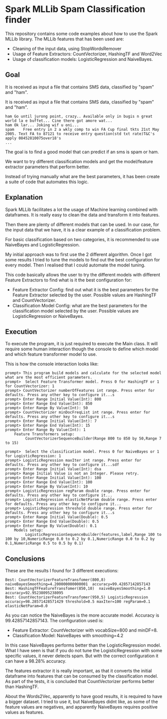 # Spark MLLib Spam Classification finder
This repository contains some code examples about how to use the Spark MLLib library. The MLLib features that has been used are:
* Cleaning of the input data, using StopWordsRemover
* Usage of Feature Extractors: CountVectorizer, HashingTF and Word2Vec
* Usage of classification models: LogisticRegression and NaiveBayes.

## Goal
It is received as input a file that contains SMS data, classified by "spam" and "ham".

It is received as input a file that contains SMS data, classified by "spam" and "ham".

```
ham	Go until jurong point, crazy.. Available only in bugis n great world la e buffet... Cine there got amore wat...
ham	Ok lar... Joking wif u oni...
spam	Free entry in 2 a wkly comp to win FA Cup final tkts 21st May 2005. Text FA to 87121 to receive entry question(std txt rate)T&C's apply 08452810075over18's
...
```

The goal is to find a good model that can predict if an sms is spam or ham.

We want to try different classification models and  get the model/feature extractor parameters that perform better.

Instead of trying manually what are the best parameters, it has been create a suite of code that automates this logic.

## Explanation
Spark MLLib facilitates a lot the usage of Machine learning combined with dataframes. It is really easy to clean the data and transform it into features.

Then there are plenty of different models that can be used. In our case, for the input data that we have, it is a clear example of a classification problem.

For basic classification based on two categories, it is recommended to use NaiveBayes and LogisticRegression.

My initial approach was to first use the 2 different algorithm. Once I got some results I tried to tune the models to find out the best configuration for every model. Then I realised that I could automate the model tuning.

This code basically allows the user to try the different models with different Feature Extractors to find what is it the best configuration for:
* Feature Extractor Config: find out what it is the best parameters for the Feature Extractor selected by the user. Possible values are HashingTF and CountVectorizer.
* Classification Model Config: what are the best parameters for the classification model selected by the user. Possible values are LogisticRegression or NaiveBayes.

## Execution
To execute the program, it is just required to execute the Main class. It will require some human interaction though the console to define which model and which feature transformer model to use.

This is how the console interaction looks like:

```
prompt> This program build models and calculate for the selected model what are the most efficient parameters.
prompt>  Select Feature Transformer model. Press 0 for HashingTF or 1 for CountVectorizer: 1
prompt> CountVectorizer numberOfFeatures int range. Press enter for defaults. Press any other key to configure it...s
prompt> Enter Range Initial Value(Int): 800
prompt> Enter Range End Value(Int): 850
prompt> Enter Range By Value(Int): 50
prompt> CountVectorizer minDocFreqList int range. Press enter for defaults. Press any other key to configure it...s
prompt> Enter Range Initial Value(Int): 7
prompt> Enter Range End Value(Int): 15
prompt> Enter Range By Value(Int): 1
	Feature Transformers setup:
		 CountVectorizerSequenceBuilder(Range 800 to 850 by 50,Range 7 to 15)

prompt>  Select the classification model. Press 0 for NaiveBayes or 1 for LogisticRegression: 1
prompt> LogisticRegression maxIter int range. Press enter for defaults. Press any other key to configure it...sdf
prompt> Enter Range Initial Value(Int): dsa
prompt> Range Initial Value is not an Integer. Please retry.
prompt> Enter Range Initial Value(Int): 100
prompt> Enter Range End Value(Int): 100
prompt> Enter Range By Value(Int): 10
prompt> LogisticRegression regParam double range. Press enter for defaults. Press any other key to configure it...
prompt> LogisticRegression elasticNetParam double range. Press enter for defaults. Press any other key to configure it...
prompt> LogisticRegression threshold double range. Press enter for defaults. Press any other key to configure it...s
prompt> Enter Range Initial Value(Double): 0.5
prompt> Enter Range End Value(Double): 0.5
prompt> Enter Range By Value(Double): 0.1
	Models setup:
		 LogisticRegressionSequenceBuilder(features,label,Range 100 to 100 by 10,NumericRange 0.0 to 0.2 by 0.1,NumericRange 0.0 to 0.2 by 0.1,NumericRange 0.5 to 0.5 by 0.1)
```


## Conclusions
These are the results I found for 3 different executions:
```
Best: CountVectorizerFeatureTransfomer(800,8)  naiveBayesSmoothing=4.200000000000001  accuracy=99.42857142857143
Best: HashingTFFeatureTransfomer(850,10)  naiveBayesSmoothing=1.0  accuracy=92.95238095238095
Best: CountVectorizerFeatureTransfomer(950,5) LogisticRegression accuracy=98.28571428571429 threshold=0.5 maxIter=100 regParam=0.1  elasticNetParam=0.0
```
As you can notice the NaiveBayes is the more accurate model. Accuracy is 99.42857142857143. The configuration used is:

* Feature Extractor: CountVectorizer with vocabSize=800 and minDF=8.
* Classification Model: NaiveBayes with smoothing=4.2

In this case NaiveBayes performs better than the LogisticRegression model. What I have seen is that if you do not tune the LogisticRegression with some specific values, it never detects spam. But with the correct configuration it can have a 98.28% accuracy.

The features extractor it is really important, as that it converts the initial dataframe into features that can be consumed by the classification model. As part of the tests, it is concluded that CountVectorizer performs better than HashingTF.

About the Words2Vec, apparently to have good results, it is required to have a bigger dataset. I tried to use it, but NaiveBayes didnt like, as some of the feature values are negatives, and apparently NaiveBayes requires positive values as features.
